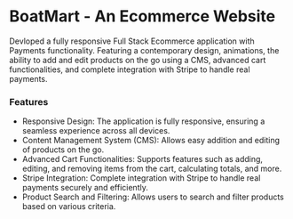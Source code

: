 
# BoatMart - An Ecommerce Website

Devloped a fully responsive Full Stack Ecommerce application with Payments functionality. Featuring a contemporary design, animations, the ability to add and edit products on the go using a CMS, advanced cart functionalities, and complete integration with Stripe to handle real payments.

### Features
- Responsive Design: The application is fully responsive, ensuring a seamless experience across all devices.
- Content Management System (CMS): Allows easy addition and editing of products on the go.
- Advanced Cart Functionalities: Supports features such as adding, editing, and removing items from the cart, calculating totals, and more.
- Stripe Integration: Complete integration with Stripe to handle real payments securely and efficiently.
- Product Search and Filtering: Allows users to search and filter products based on various criteria.
